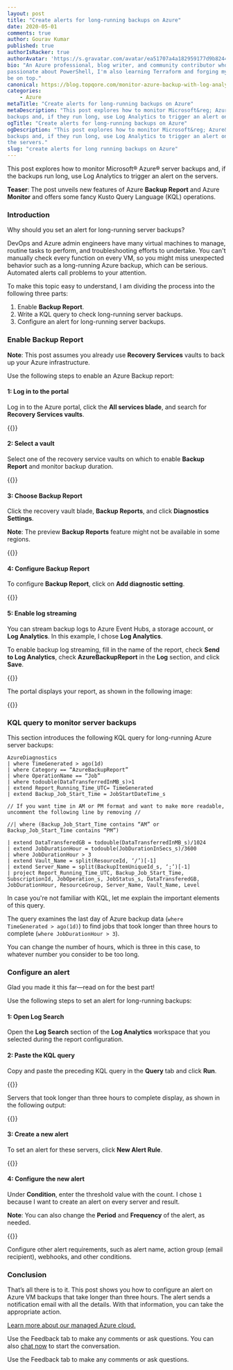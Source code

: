 ```yaml
---
layout: post
title: "Create alerts for long-running backups on Azure"
date: 2020-05-01
comments: true
author: Gourav Kumar
published: true
authorIsRacker: true
authorAvatar: 'https://s.gravatar.com/avatar/ea51707a4a182959177d9b8244835571'
bio: "An Azure professional, blog writer, and community contributor who is
passionate about PowerShell, I'm also learning Terraform and forging my path to
be on top."
canonical: https://blog.topqore.com/monitor-azure-backup-with-log-analytics/
categories:
    - Azure
metaTitle: "Create alerts for long-running backups on Azure"
metaDescription: "This post explores how to monitor Microsoft&reg; Azure&reg;
backups and, if they run long, use Log Analytics to trigger an alert on the servers."
ogTitle: "Create alerts for long-running backups on Azure"
ogDescription: "This post explores how to monitor Microsoft&reg; Azure&reg;
backups and, if they run long, use Log Analytics to trigger an alert on
the servers."
slug: "create alerts for long running backups on Azure" 
---
```


This post explores how to monitor Microsoft&reg; Azure&reg; server
backups and, if the backups run long, use Log Analytics to trigger an alert on
the servers.

**Teaser**: The post unveils new features of Azure **Backup Report** and Azure
**Monitor** and offers some fancy Kusto Query Language (KQL) operations.

<!--more-->

### Introduction

Why should you set an alert for long-running server backups?

DevOps and Azure admin engineers have many virtual machines to manage, routine
tasks to perform, and troubleshooting efforts to undertake. You can't manually
check every function on every VM, so you might miss unexpected behavior such as
a long-running Azure backup, which can be serious. Automated alerts call
problems to your attention.

To make this topic easy to understand, I am dividing the process into the 
following three parts:

1.   Enable **Backup Report**.
2.   Write a KQL query to check long-running server backups.
3.   Configure an alert for long-running server backups.

### Enable Backup Report

**Note**: This post assumes you already use **Recovery Services** vaults to back
up your Azure infrastructure.

Use the following steps to enable an Azure Backup report:

#### 1: Log in to the portal

Log in to the Azure portal, click the **All services blade**, and search for
**Recovery Services vaults**.

{{<img src="Picture1.png" title="" alt="">}}

#### 2: Select a vault

Select one of the recovery service vaults on which to enable **Backup Report**
and monitor backup duration.

{{<img src="Picture2.png" title="" alt="">}}

#### 3: Choose Backup Report

Click the recovery vault blade, **Backup Reports**, and click **Diagnostics Settings**.

**Note**: The preview **Backup Reports** feature might not be available in
some regions.

{{<img src="Picture3.png" title="" alt="">}}

#### 4: Configure Backup Report

To configure **Backup Report**, click on **Add diagnostic setting**.

{{<img src="Picture4.png" title="" alt="">}}

#### 5: Enable log streaming

You can stream backup logs to Azure Event Hubs, a storage account, or
**Log Analytics**. In this example, I chose **Log Analytics**.

To enable backup log streaming, fill in the name of the report, check
**Send to Log Analytics**, check **AzureBackupReport** in the **Log** section,
and click **Save**.

{{<img src="Picture5.png" title="" alt="">}}

The portal displays your report, as shown in the following image:

{{<img src="Picture6.png" title="" alt="">}}

### KQL query to monitor server backups

This section introduces the following KQL query for long-running Azure server
backups:

    AzureDiagnostics
    | where TimeGenerated > ago(1d)
    | where Category == “AzureBackupReport”
    | where OperationName == “Job”
    | where todouble(DataTransferredInMB_s)>1
    | extend Report_Running_Time_UTC= TimeGenerated
    | extend Backup_Job_Start_Time = JobStartDateTime_s

    // If you want time in AM or PM format and want to make more readable, uncomment the following line by removing //

    //| where (Backup_Job_Start_Time contains “AM” or Backup_Job_Start_Time contains “PM”)

    | extend DataTransferedGB = todouble(DataTransferredInMB_s)/1024
    | extend JobDurationHour = todouble(JobDurationInSecs_s)/3600
    | where JobDurationHour > 3
    | extend Vault_Name = split(ResourceId, ‘/’)[-1]
    | extend Server_Name = split(BackupItemUniqueId_s, ‘;’)[-1]
    | project Report_Running_Time_UTC, Backup_Job_Start_Time, SubscriptionId, JobOperation_s, JobStatus_s, DataTransferedGB, JobDurationHour, ResourceGroup, Server_Name, Vault_Name, Level

In case you're not familiar with KQL, let me explain the important elements of
this query.

The query examines the last day of Azure backup data (`where TimeGenerated > ago(1d)`)
to find jobs that took longer than three hours to complete (`where JobDurationHour > 3`).

You can change the number of hours, which is three in this case, to whatever
number you consider to be too long.

### Configure an alert

Glad you made it this far&mdash;read on for the best part!

Use the following steps to set an alert for long-running backups:

#### 1: Open Log Search

Open the **Log Search** section of the **Log Analytics** workspace that you
selected during the report configuration.

#### 2: Paste the KQL query

Copy and paste the preceding KQL query in the **Query** tab and click **Run**.

{{<img src="Picture7.png" title="" alt="">}}

Servers that took longer than three hours to complete display, as shown in
the following output:

{{<img src="Picture8.png" title="" alt="">}}

#### 3: Create a new alert

To set an alert for these servers, click **New Alert Rule**.

{{<img src="Picture9.png" title="" alt="">}}

#### 4: Configure the new alert

Under **Condition**, enter the threshold value with the count. I chose `1`
because I want to create an alert on every server and result.

**Note**: You can also change the **Period** and **Frequency** of the alert, as
needed.

{{<img src="Picture10.png" title="" alt="">}}

Configure other alert requirements, such as alert name, action group (email
recipient), webhooks, and other conditions.

### Conclusion

That’s all there is to it. This post shows you how to configure an alert on
Azure VM backups that take longer than three hours. The alert sends a
notification email with all the details. With that information, you can take the
appropriate action.

<a class="cta purple" id="cta" href="https://www.rackspace.com/microsoft/managed-azure-cloud">Learn more about our managed Azure cloud.</a>

Use the Feedback tab to make any comments or ask questions. You can also
[chat now](https://www.rackspace.com/#chat) to start the conversation.

Use the Feedback tab to make any comments or ask questions.
